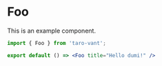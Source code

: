 # Foo

This is an example component.

```jsx
import { Foo } from 'taro-vant';

export default () => <Foo title="Hello dumi!" />
```
